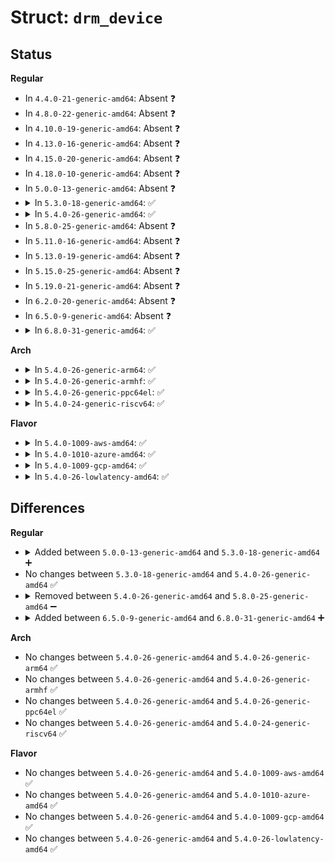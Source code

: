 # Struct: <code>drm_device</code>

## Status
<b>Regular</b>
<ul>
<li>
In <code>4.4.0-21-generic-amd64</code>: Absent ❓
</li>
<li>
In <code>4.8.0-22-generic-amd64</code>: Absent ❓
</li>
<li>
In <code>4.10.0-19-generic-amd64</code>: Absent ❓
</li>
<li>
In <code>4.13.0-16-generic-amd64</code>: Absent ❓
</li>
<li>
In <code>4.15.0-20-generic-amd64</code>: Absent ❓
</li>
<li>
In <code>4.18.0-10-generic-amd64</code>: Absent ❓
</li>
<li>
In <code>5.0.0-13-generic-amd64</code>: Absent ❓
</li>
<li>
<details>
<summary>In <code>5.3.0-18-generic-amd64</code>: ✅</summary>

```c
struct drm_device {
    struct list_head legacy_dev_list;
    int if_version;
    struct kref ref;
    struct device * dev;
    struct drm_driver * driver;
    void * dev_private;
    struct drm_minor * primary;
    struct drm_minor * render;
    bool registered;
    struct drm_master * master;
    u32 driver_features;
    bool unplugged;
    struct inode * anon_inode;
    char * unique;
    struct mutex struct_mutex;
    struct mutex master_mutex;
    int open_count;
    struct mutex filelist_mutex;
    struct list_head filelist;
    struct list_head filelist_internal;
    struct mutex clientlist_mutex;
    struct list_head clientlist;
    bool irq_enabled;
    int irq;
    bool vblank_disable_immediate;
    struct drm_vblank_crtc * vblank;
    spinlock_t vblank_time_lock;
    spinlock_t vbl_lock;
    u32 max_vblank_count;
    struct list_head vblank_event_list;
    spinlock_t event_lock;
    struct drm_agp_head * agp;
    struct pci_dev * pdev;
    unsigned int num_crtcs;
    struct drm_mode_config mode_config;
    struct mutex object_name_lock;
    struct idr object_name_idr;
    struct drm_vma_offset_manager * vma_offset_manager;
    struct drm_vram_mm * vram_mm;
    enum switch_power_state switch_power_state;
    struct drm_fb_helper * fb_helper;
}
```
</details>
</li>
<li>
<details>
<summary>In <code>5.4.0-26-generic-amd64</code>: ✅</summary>

```c
struct drm_device {
    struct list_head legacy_dev_list;
    int if_version;
    struct kref ref;
    struct device * dev;
    struct drm_driver * driver;
    void * dev_private;
    struct drm_minor * primary;
    struct drm_minor * render;
    bool registered;
    struct drm_master * master;
    u32 driver_features;
    bool unplugged;
    struct inode * anon_inode;
    char * unique;
    struct mutex struct_mutex;
    struct mutex master_mutex;
    int open_count;
    struct mutex filelist_mutex;
    struct list_head filelist;
    struct list_head filelist_internal;
    struct mutex clientlist_mutex;
    struct list_head clientlist;
    bool irq_enabled;
    int irq;
    bool vblank_disable_immediate;
    struct drm_vblank_crtc * vblank;
    spinlock_t vblank_time_lock;
    spinlock_t vbl_lock;
    u32 max_vblank_count;
    struct list_head vblank_event_list;
    spinlock_t event_lock;
    struct drm_agp_head * agp;
    struct pci_dev * pdev;
    unsigned int num_crtcs;
    struct drm_mode_config mode_config;
    struct mutex object_name_lock;
    struct idr object_name_idr;
    struct drm_vma_offset_manager * vma_offset_manager;
    struct drm_vram_mm * vram_mm;
    enum switch_power_state switch_power_state;
    struct drm_fb_helper * fb_helper;
}
```
</details>
</li>
<li>
In <code>5.8.0-25-generic-amd64</code>: Absent ❓
</li>
<li>
In <code>5.11.0-16-generic-amd64</code>: Absent ❓
</li>
<li>
In <code>5.13.0-19-generic-amd64</code>: Absent ❓
</li>
<li>
In <code>5.15.0-25-generic-amd64</code>: Absent ❓
</li>
<li>
In <code>5.19.0-21-generic-amd64</code>: Absent ❓
</li>
<li>
In <code>6.2.0-20-generic-amd64</code>: Absent ❓
</li>
<li>
In <code>6.5.0-9-generic-amd64</code>: Absent ❓
</li>
<li>
<details>
<summary>In <code>6.8.0-31-generic-amd64</code>: ✅</summary>

```c
struct drm_device {
    int if_version;
    struct kref ref;
    struct device * dev;
    struct (anon) managed;
    const struct drm_driver * driver;
    void * dev_private;
    struct drm_minor * primary;
    struct drm_minor * render;
    struct drm_minor * accel;
    bool registered;
    struct drm_master * master;
    u32 driver_features;
    bool unplugged;
    struct inode * anon_inode;
    char * unique;
    struct mutex struct_mutex;
    struct mutex master_mutex;
    atomic_t open_count;
    struct mutex filelist_mutex;
    struct list_head filelist;
    struct list_head filelist_internal;
    struct mutex clientlist_mutex;
    struct list_head clientlist;
    bool vblank_disable_immediate;
    struct drm_vblank_crtc * vblank;
    spinlock_t vblank_time_lock;
    spinlock_t vbl_lock;
    u32 max_vblank_count;
    struct list_head vblank_event_list;
    spinlock_t event_lock;
    unsigned int num_crtcs;
    struct drm_mode_config mode_config;
    struct mutex object_name_lock;
    struct idr object_name_idr;
    struct drm_vma_offset_manager * vma_offset_manager;
    struct drm_vram_mm * vram_mm;
    enum switch_power_state switch_power_state;
    struct drm_fb_helper * fb_helper;
    struct dentry * debugfs_root;
}
```
</details>
</li>
</ul>
<b>Arch</b>
<ul>
<li>
<details>
<summary>In <code>5.4.0-26-generic-arm64</code>: ✅</summary>

```c
struct drm_device {
    struct list_head legacy_dev_list;
    int if_version;
    struct kref ref;
    struct device * dev;
    struct drm_driver * driver;
    void * dev_private;
    struct drm_minor * primary;
    struct drm_minor * render;
    bool registered;
    struct drm_master * master;
    u32 driver_features;
    bool unplugged;
    struct inode * anon_inode;
    char * unique;
    struct mutex struct_mutex;
    struct mutex master_mutex;
    int open_count;
    struct mutex filelist_mutex;
    struct list_head filelist;
    struct list_head filelist_internal;
    struct mutex clientlist_mutex;
    struct list_head clientlist;
    bool irq_enabled;
    int irq;
    bool vblank_disable_immediate;
    struct drm_vblank_crtc * vblank;
    spinlock_t vblank_time_lock;
    spinlock_t vbl_lock;
    u32 max_vblank_count;
    struct list_head vblank_event_list;
    spinlock_t event_lock;
    struct drm_agp_head * agp;
    struct pci_dev * pdev;
    unsigned int num_crtcs;
    struct drm_mode_config mode_config;
    struct mutex object_name_lock;
    struct idr object_name_idr;
    struct drm_vma_offset_manager * vma_offset_manager;
    struct drm_vram_mm * vram_mm;
    enum switch_power_state switch_power_state;
    struct drm_fb_helper * fb_helper;
}
```
</details>
</li>
<li>
<details>
<summary>In <code>5.4.0-26-generic-armhf</code>: ✅</summary>

```c
struct drm_device {
    struct list_head legacy_dev_list;
    int if_version;
    struct kref ref;
    struct device * dev;
    struct drm_driver * driver;
    void * dev_private;
    struct drm_minor * primary;
    struct drm_minor * render;
    bool registered;
    struct drm_master * master;
    u32 driver_features;
    bool unplugged;
    struct inode * anon_inode;
    char * unique;
    struct mutex struct_mutex;
    struct mutex master_mutex;
    int open_count;
    struct mutex filelist_mutex;
    struct list_head filelist;
    struct list_head filelist_internal;
    struct mutex clientlist_mutex;
    struct list_head clientlist;
    bool irq_enabled;
    int irq;
    bool vblank_disable_immediate;
    struct drm_vblank_crtc * vblank;
    spinlock_t vblank_time_lock;
    spinlock_t vbl_lock;
    u32 max_vblank_count;
    struct list_head vblank_event_list;
    spinlock_t event_lock;
    struct drm_agp_head * agp;
    struct pci_dev * pdev;
    unsigned int num_crtcs;
    struct drm_mode_config mode_config;
    struct mutex object_name_lock;
    struct idr object_name_idr;
    struct drm_vma_offset_manager * vma_offset_manager;
    struct drm_vram_mm * vram_mm;
    enum switch_power_state switch_power_state;
    struct drm_fb_helper * fb_helper;
}
```
</details>
</li>
<li>
<details>
<summary>In <code>5.4.0-26-generic-ppc64el</code>: ✅</summary>

```c
struct drm_device {
    struct list_head legacy_dev_list;
    int if_version;
    struct kref ref;
    struct device * dev;
    struct drm_driver * driver;
    void * dev_private;
    struct drm_minor * primary;
    struct drm_minor * render;
    bool registered;
    struct drm_master * master;
    u32 driver_features;
    bool unplugged;
    struct inode * anon_inode;
    char * unique;
    struct mutex struct_mutex;
    struct mutex master_mutex;
    int open_count;
    struct mutex filelist_mutex;
    struct list_head filelist;
    struct list_head filelist_internal;
    struct mutex clientlist_mutex;
    struct list_head clientlist;
    bool irq_enabled;
    int irq;
    bool vblank_disable_immediate;
    struct drm_vblank_crtc * vblank;
    spinlock_t vblank_time_lock;
    spinlock_t vbl_lock;
    u32 max_vblank_count;
    struct list_head vblank_event_list;
    spinlock_t event_lock;
    struct drm_agp_head * agp;
    struct pci_dev * pdev;
    unsigned int num_crtcs;
    struct drm_mode_config mode_config;
    struct mutex object_name_lock;
    struct idr object_name_idr;
    struct drm_vma_offset_manager * vma_offset_manager;
    struct drm_vram_mm * vram_mm;
    enum switch_power_state switch_power_state;
    struct drm_fb_helper * fb_helper;
}
```
</details>
</li>
<li>
<details>
<summary>In <code>5.4.0-24-generic-riscv64</code>: ✅</summary>

```c
struct drm_device {
    struct list_head legacy_dev_list;
    int if_version;
    struct kref ref;
    struct device * dev;
    struct drm_driver * driver;
    void * dev_private;
    struct drm_minor * primary;
    struct drm_minor * render;
    bool registered;
    struct drm_master * master;
    u32 driver_features;
    bool unplugged;
    struct inode * anon_inode;
    char * unique;
    struct mutex struct_mutex;
    struct mutex master_mutex;
    int open_count;
    struct mutex filelist_mutex;
    struct list_head filelist;
    struct list_head filelist_internal;
    struct mutex clientlist_mutex;
    struct list_head clientlist;
    bool irq_enabled;
    int irq;
    bool vblank_disable_immediate;
    struct drm_vblank_crtc * vblank;
    spinlock_t vblank_time_lock;
    spinlock_t vbl_lock;
    u32 max_vblank_count;
    struct list_head vblank_event_list;
    spinlock_t event_lock;
    struct drm_agp_head * agp;
    struct pci_dev * pdev;
    unsigned int num_crtcs;
    struct drm_mode_config mode_config;
    struct mutex object_name_lock;
    struct idr object_name_idr;
    struct drm_vma_offset_manager * vma_offset_manager;
    struct drm_vram_mm * vram_mm;
    enum switch_power_state switch_power_state;
    struct drm_fb_helper * fb_helper;
}
```
</details>
</li>
</ul>
<b>Flavor</b>
<ul>
<li>
<details>
<summary>In <code>5.4.0-1009-aws-amd64</code>: ✅</summary>

```c
struct drm_device {
    struct list_head legacy_dev_list;
    int if_version;
    struct kref ref;
    struct device * dev;
    struct drm_driver * driver;
    void * dev_private;
    struct drm_minor * primary;
    struct drm_minor * render;
    bool registered;
    struct drm_master * master;
    u32 driver_features;
    bool unplugged;
    struct inode * anon_inode;
    char * unique;
    struct mutex struct_mutex;
    struct mutex master_mutex;
    int open_count;
    struct mutex filelist_mutex;
    struct list_head filelist;
    struct list_head filelist_internal;
    struct mutex clientlist_mutex;
    struct list_head clientlist;
    bool irq_enabled;
    int irq;
    bool vblank_disable_immediate;
    struct drm_vblank_crtc * vblank;
    spinlock_t vblank_time_lock;
    spinlock_t vbl_lock;
    u32 max_vblank_count;
    struct list_head vblank_event_list;
    spinlock_t event_lock;
    struct drm_agp_head * agp;
    struct pci_dev * pdev;
    unsigned int num_crtcs;
    struct drm_mode_config mode_config;
    struct mutex object_name_lock;
    struct idr object_name_idr;
    struct drm_vma_offset_manager * vma_offset_manager;
    struct drm_vram_mm * vram_mm;
    enum switch_power_state switch_power_state;
    struct drm_fb_helper * fb_helper;
}
```
</details>
</li>
<li>
<details>
<summary>In <code>5.4.0-1010-azure-amd64</code>: ✅</summary>

```c
struct drm_device {
    struct list_head legacy_dev_list;
    int if_version;
    struct kref ref;
    struct device * dev;
    struct drm_driver * driver;
    void * dev_private;
    struct drm_minor * primary;
    struct drm_minor * render;
    bool registered;
    struct drm_master * master;
    u32 driver_features;
    bool unplugged;
    struct inode * anon_inode;
    char * unique;
    struct mutex struct_mutex;
    struct mutex master_mutex;
    int open_count;
    struct mutex filelist_mutex;
    struct list_head filelist;
    struct list_head filelist_internal;
    struct mutex clientlist_mutex;
    struct list_head clientlist;
    bool irq_enabled;
    int irq;
    bool vblank_disable_immediate;
    struct drm_vblank_crtc * vblank;
    spinlock_t vblank_time_lock;
    spinlock_t vbl_lock;
    u32 max_vblank_count;
    struct list_head vblank_event_list;
    spinlock_t event_lock;
    struct drm_agp_head * agp;
    struct pci_dev * pdev;
    unsigned int num_crtcs;
    struct drm_mode_config mode_config;
    struct mutex object_name_lock;
    struct idr object_name_idr;
    struct drm_vma_offset_manager * vma_offset_manager;
    struct drm_vram_mm * vram_mm;
    enum switch_power_state switch_power_state;
    struct drm_fb_helper * fb_helper;
}
```
</details>
</li>
<li>
<details>
<summary>In <code>5.4.0-1009-gcp-amd64</code>: ✅</summary>

```c
struct drm_device {
    struct list_head legacy_dev_list;
    int if_version;
    struct kref ref;
    struct device * dev;
    struct drm_driver * driver;
    void * dev_private;
    struct drm_minor * primary;
    struct drm_minor * render;
    bool registered;
    struct drm_master * master;
    u32 driver_features;
    bool unplugged;
    struct inode * anon_inode;
    char * unique;
    struct mutex struct_mutex;
    struct mutex master_mutex;
    int open_count;
    struct mutex filelist_mutex;
    struct list_head filelist;
    struct list_head filelist_internal;
    struct mutex clientlist_mutex;
    struct list_head clientlist;
    bool irq_enabled;
    int irq;
    bool vblank_disable_immediate;
    struct drm_vblank_crtc * vblank;
    spinlock_t vblank_time_lock;
    spinlock_t vbl_lock;
    u32 max_vblank_count;
    struct list_head vblank_event_list;
    spinlock_t event_lock;
    struct drm_agp_head * agp;
    struct pci_dev * pdev;
    unsigned int num_crtcs;
    struct drm_mode_config mode_config;
    struct mutex object_name_lock;
    struct idr object_name_idr;
    struct drm_vma_offset_manager * vma_offset_manager;
    struct drm_vram_mm * vram_mm;
    enum switch_power_state switch_power_state;
    struct drm_fb_helper * fb_helper;
}
```
</details>
</li>
<li>
<details>
<summary>In <code>5.4.0-26-lowlatency-amd64</code>: ✅</summary>

```c
struct drm_device {
    struct list_head legacy_dev_list;
    int if_version;
    struct kref ref;
    struct device * dev;
    struct drm_driver * driver;
    void * dev_private;
    struct drm_minor * primary;
    struct drm_minor * render;
    bool registered;
    struct drm_master * master;
    u32 driver_features;
    bool unplugged;
    struct inode * anon_inode;
    char * unique;
    struct mutex struct_mutex;
    struct mutex master_mutex;
    int open_count;
    struct mutex filelist_mutex;
    struct list_head filelist;
    struct list_head filelist_internal;
    struct mutex clientlist_mutex;
    struct list_head clientlist;
    bool irq_enabled;
    int irq;
    bool vblank_disable_immediate;
    struct drm_vblank_crtc * vblank;
    spinlock_t vblank_time_lock;
    spinlock_t vbl_lock;
    u32 max_vblank_count;
    struct list_head vblank_event_list;
    spinlock_t event_lock;
    struct drm_agp_head * agp;
    struct pci_dev * pdev;
    unsigned int num_crtcs;
    struct drm_mode_config mode_config;
    struct mutex object_name_lock;
    struct idr object_name_idr;
    struct drm_vma_offset_manager * vma_offset_manager;
    struct drm_vram_mm * vram_mm;
    enum switch_power_state switch_power_state;
    struct drm_fb_helper * fb_helper;
}
```
</details>
</li>
</ul>

## Differences
<b>Regular</b>
<ul>
<li>
<details>
<summary>Added between <code>5.0.0-13-generic-amd64</code> and <code>5.3.0-18-generic-amd64</code> ➕</summary>

```c
struct drm_device {
    struct list_head legacy_dev_list;
    int if_version;
    struct kref ref;
    struct device * dev;
    struct drm_driver * driver;
    void * dev_private;
    struct drm_minor * primary;
    struct drm_minor * render;
    bool registered;
    struct drm_master * master;
    u32 driver_features;
    bool unplugged;
    struct inode * anon_inode;
    char * unique;
    struct mutex struct_mutex;
    struct mutex master_mutex;
    int open_count;
    struct mutex filelist_mutex;
    struct list_head filelist;
    struct list_head filelist_internal;
    struct mutex clientlist_mutex;
    struct list_head clientlist;
    bool irq_enabled;
    int irq;
    bool vblank_disable_immediate;
    struct drm_vblank_crtc * vblank;
    spinlock_t vblank_time_lock;
    spinlock_t vbl_lock;
    u32 max_vblank_count;
    struct list_head vblank_event_list;
    spinlock_t event_lock;
    struct drm_agp_head * agp;
    struct pci_dev * pdev;
    unsigned int num_crtcs;
    struct drm_mode_config mode_config;
    struct mutex object_name_lock;
    struct idr object_name_idr;
    struct drm_vma_offset_manager * vma_offset_manager;
    struct drm_vram_mm * vram_mm;
    enum switch_power_state switch_power_state;
    struct drm_fb_helper * fb_helper;
}
```
</details>
</li>
<li>
No changes between <code>5.3.0-18-generic-amd64</code> and <code>5.4.0-26-generic-amd64</code> ✅
</li>
<li>
<details>
<summary>Removed between <code>5.4.0-26-generic-amd64</code> and <code>5.8.0-25-generic-amd64</code> ➖</summary>

```c
struct drm_device {
    struct list_head legacy_dev_list;
    int if_version;
    struct kref ref;
    struct device * dev;
    struct drm_driver * driver;
    void * dev_private;
    struct drm_minor * primary;
    struct drm_minor * render;
    bool registered;
    struct drm_master * master;
    u32 driver_features;
    bool unplugged;
    struct inode * anon_inode;
    char * unique;
    struct mutex struct_mutex;
    struct mutex master_mutex;
    int open_count;
    struct mutex filelist_mutex;
    struct list_head filelist;
    struct list_head filelist_internal;
    struct mutex clientlist_mutex;
    struct list_head clientlist;
    bool irq_enabled;
    int irq;
    bool vblank_disable_immediate;
    struct drm_vblank_crtc * vblank;
    spinlock_t vblank_time_lock;
    spinlock_t vbl_lock;
    u32 max_vblank_count;
    struct list_head vblank_event_list;
    spinlock_t event_lock;
    struct drm_agp_head * agp;
    struct pci_dev * pdev;
    unsigned int num_crtcs;
    struct drm_mode_config mode_config;
    struct mutex object_name_lock;
    struct idr object_name_idr;
    struct drm_vma_offset_manager * vma_offset_manager;
    struct drm_vram_mm * vram_mm;
    enum switch_power_state switch_power_state;
    struct drm_fb_helper * fb_helper;
}
```
</details>
</li>
<li>
<details>
<summary>Added between <code>6.5.0-9-generic-amd64</code> and <code>6.8.0-31-generic-amd64</code> ➕</summary>

```c
struct drm_device {
    int if_version;
    struct kref ref;
    struct device * dev;
    struct (anon) managed;
    const struct drm_driver * driver;
    void * dev_private;
    struct drm_minor * primary;
    struct drm_minor * render;
    struct drm_minor * accel;
    bool registered;
    struct drm_master * master;
    u32 driver_features;
    bool unplugged;
    struct inode * anon_inode;
    char * unique;
    struct mutex struct_mutex;
    struct mutex master_mutex;
    atomic_t open_count;
    struct mutex filelist_mutex;
    struct list_head filelist;
    struct list_head filelist_internal;
    struct mutex clientlist_mutex;
    struct list_head clientlist;
    bool vblank_disable_immediate;
    struct drm_vblank_crtc * vblank;
    spinlock_t vblank_time_lock;
    spinlock_t vbl_lock;
    u32 max_vblank_count;
    struct list_head vblank_event_list;
    spinlock_t event_lock;
    unsigned int num_crtcs;
    struct drm_mode_config mode_config;
    struct mutex object_name_lock;
    struct idr object_name_idr;
    struct drm_vma_offset_manager * vma_offset_manager;
    struct drm_vram_mm * vram_mm;
    enum switch_power_state switch_power_state;
    struct drm_fb_helper * fb_helper;
    struct dentry * debugfs_root;
}
```
</details>
</li>
</ul>
<b>Arch</b>
<ul>
<li>
No changes between <code>5.4.0-26-generic-amd64</code> and <code>5.4.0-26-generic-arm64</code> ✅
</li>
<li>
No changes between <code>5.4.0-26-generic-amd64</code> and <code>5.4.0-26-generic-armhf</code> ✅
</li>
<li>
No changes between <code>5.4.0-26-generic-amd64</code> and <code>5.4.0-26-generic-ppc64el</code> ✅
</li>
<li>
No changes between <code>5.4.0-26-generic-amd64</code> and <code>5.4.0-24-generic-riscv64</code> ✅
</li>
</ul>
<b>Flavor</b>
<ul>
<li>
No changes between <code>5.4.0-26-generic-amd64</code> and <code>5.4.0-1009-aws-amd64</code> ✅
</li>
<li>
No changes between <code>5.4.0-26-generic-amd64</code> and <code>5.4.0-1010-azure-amd64</code> ✅
</li>
<li>
No changes between <code>5.4.0-26-generic-amd64</code> and <code>5.4.0-1009-gcp-amd64</code> ✅
</li>
<li>
No changes between <code>5.4.0-26-generic-amd64</code> and <code>5.4.0-26-lowlatency-amd64</code> ✅
</li>
</ul>
